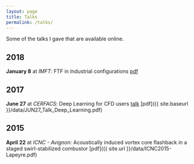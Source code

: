 ```yaml
---
layout: page
title: Talks
permalink: /talks/
---
```


Some of the talks I gave that are available online.

2018
---

**January 8** at *IMFT*: FTF in Industrial configurations [pdf](https://www.dropbox.com/s/r4y0nsofjb25ux0/avbp2global.pdf?dl=1)

2017
---

**June 27** at *CERFACS*: Deep Learning for CFD users [talk](http://hypnos.cerfacs.fr/videos/?video=MEDIA170627163436093) [pdf]({{ site.baseurl }}/data/JUN27_Talk_Deep_Learning.pdf)

2015
---
**April 22** at *ICNC - Avignon*: Acoustically induced vortex core flashback in a staged swirl-stabilized combustor [pdf]({{ site.url }}/data/ICNC2015-Lapeyre.pdf)
